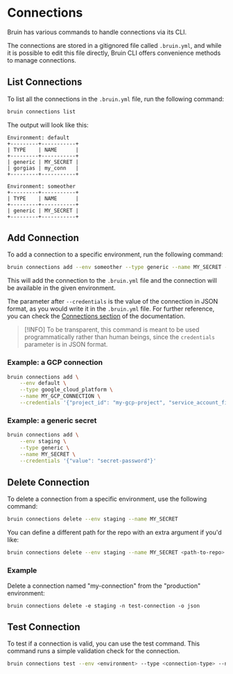 # Connections

Bruin has various commands to handle connections via its CLI. 

The connections are stored in a gitignored file called `.bruin.yml`, and while it is possible to edit this file directly, Bruin CLI offers convenience methods to manage connections.

## List Connections

To list all the connections in the `.bruin.yml` file, run the following command:

```bash
bruin connections list
```

The output will look like this:
```
Environment: default
+---------+-----------+
| TYPE    | NAME      |
+---------+-----------+
| generic | MY_SECRET |
| gorgias | my_conn   |
+---------+-----------+

Environment: someother
+---------+-----------+
| TYPE    | NAME      |
+---------+-----------+
| generic | MY_SECRET |
+---------+-----------+
```

## Add Connection

To add a connection to a specific environment, run the following command:

```bash
bruin connections add --env someother --type generic --name MY_SECRET --credentials '{"value": "someothersecret"}'
```

This will add the connection to the `.bruin.yml` file and the connection will be available in the given environment.

The parameter after `--credentials` is the value of the connection in JSON format, as you would write it in the `.bruin.yml` file. For further reference, you can check the [Connections section](../connections/overview.md) of the documentation.


> [!INFO]
> To be transparent, this command is meant to be used programmatically rather than human beings, since the `credentials` parameter is in JSON format.

### Example: a GCP connection
```bash
bruin connections add \
    --env default \
    --type google_cloud_platform \
    --name MY_GCP_CONNECTION \
    --credentials '{"project_id": "my-gcp-project", "service_account_file": "path/to/service/account/file.json"}'
```

### Example: a generic secret
```bash
bruin connections add \
    --env staging \
    --type generic \
    --name MY_SECRET \
    --credentials '{"value": "secret-password"}'
```


## Delete Connection

To delete a connection from a specific environment, use the following command:

```bash
bruin connections delete --env staging --name MY_SECRET
```

You can define a different path for the repo with an extra argument if you'd like:

```bash
bruin connections delete --env staging --name MY_SECRET <path-to-repo>
```


### Example

Delete a connection named "my-connection" from the "production" environment:
```
bruin connections delete -e staging -n test-connection -o json
```
## Test Connection
To test if a connection is valid, you can use the test command. 
This command runs a simple validation check for the connection.


```bash
bruin connections test --env <environment> --type <connection-type> --name <connection-name>
```
